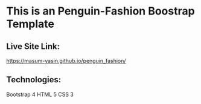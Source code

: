 # This is an Penguin-Fashion Boostrap Template
## Live Site Link:
https://masum-yasin.github.io/penguin_fashion/
## Technologies:
Bootstrap 4
HTML 5
CSS 3
